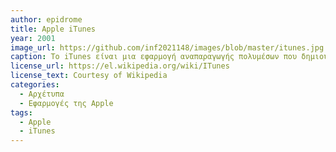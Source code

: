 ```yaml
---
author: epidrome
title: Apple iTunes
year: 2001
image_url: https://github.com/inf2021148/images/blob/master/itunes.jpg
caption: Το iTunes είναι μια εφαρμογή αναπαραγωγής πολυμέσων που δημιουργήθηκε από την Apple στις 9 Ιανουαρίου 2001. Μέσα από την υπηρεσία Apple Music οι χρήστες του iTunes έχουν πρόσβαση σε περισσότερα από 50 εκατομμύρια τραγούδια τα οποία προβάλλονται χωρίς την αναπαραγωγή διαφημίσεων. Επίσης, οι χρήστες μπορούν να δουν ταινίες ακόμα κι αν δεν είναι συνδεδεμένοι στο διαδίκτυο.
license_url: https://el.wikipedia.org/wiki/ITunes
license_text: Courtesy of Wikipedia 
categories: 
  - Αρχέτυπα 
  - Εφαρμογές της Apple
tags: 
  - Apple
  - iTunes
---
```

